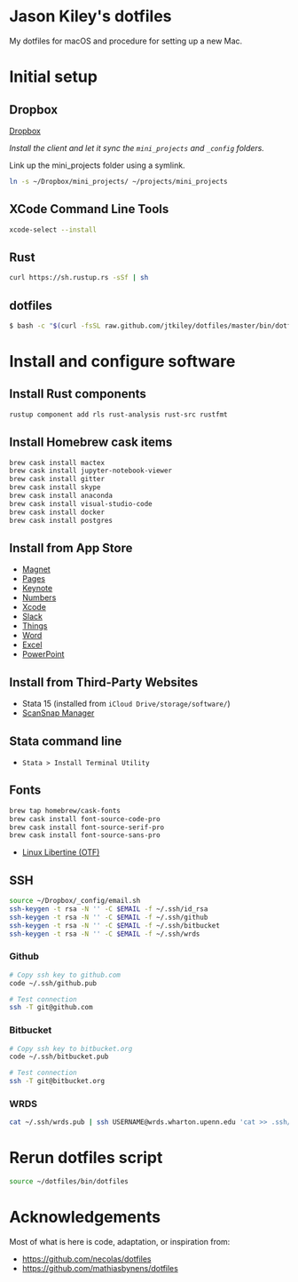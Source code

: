 # Jason Kiley's dotfiles

My dotfiles for macOS and procedure for setting up a new Mac.


# Initial setup


## Dropbox

[Dropbox](https://www.dropbox.com/install2)

*Install the client and let it sync the `mini_projects` and `_config` folders.*

Link up the mini_projects folder using a symlink.

```sh
ln -s ~/Dropbox/mini_projects/ ~/projects/mini_projects
```

## XCode Command Line Tools

```bash
xcode-select --install
```


## Rust

```bash
curl https://sh.rustup.rs -sSf | sh
```


## dotfiles

```bash
$ bash -c "$(curl -fsSL raw.github.com/jtkiley/dotfiles/master/bin/dotfiles)"
```


# Install and configure software


## Install Rust components

```bash
rustup component add rls rust-analysis rust-src rustfmt
```


## Install Homebrew cask items

```bash
brew cask install mactex
brew cask install jupyter-notebook-viewer
brew cask install gitter
brew cask install skype
brew cask install anaconda
brew cask install visual-studio-code
brew cask install docker
brew cask install postgres
```


## Install from App Store

- [Magnet](https://itunes.apple.com/us/app/magnet/id441258766?mt=12)
- [Pages](https://itunes.apple.com/us/app/pages/id409201541?mt=12&uo=4)
- [Keynote](https://itunes.apple.com/us/app/keynote/id409183694?mt=12)
- [Numbers](https://itunes.apple.com/us/app/numbers/id409203825?mt=12)
- [Xcode](https://itunes.apple.com/us/app/xcode/id497799835?mt=12&uo=4)
- [Slack](https://itunes.apple.com/us/app/slack/id803453959?mt=12)
- [Things](https://itunes.apple.com/us/app/things-3/id904280696?mt=12)
- [Word](https://itunes.apple.com/us/app/microsoft-word/id462054704?mt=12)
- [Excel](https://itunes.apple.com/us/app/microsoft-excel/id462058435?mt=12)
- [PowerPoint](https://itunes.apple.com/us/app/microsoft-powerpoint/id462062816?mt=12)


## Install from Third-Party Websites

- Stata 15 (installed from `iCloud Drive/storage/software/`)
- [ScanSnap Manager](http://www.fujitsu.com/global/support/computing/peripheral/scanners/software/s1300i.html)


## Stata command line

- `Stata > Install Terminal Utility`


## Fonts

```bash
brew tap homebrew/cask-fonts
brew cask install font-source-code-pro
brew cask install font-source-serif-pro
brew cask install font-source-sans-pro

```

- [Linux Libertine (OTF)](http://www.linuxlibertine.org/index.php?id=91&L=1)


## SSH

```bash
source ~/Dropbox/_config/email.sh
ssh-keygen -t rsa -N '' -C $EMAIL -f ~/.ssh/id_rsa
ssh-keygen -t rsa -N '' -C $EMAIL -f ~/.ssh/github
ssh-keygen -t rsa -N '' -C $EMAIL -f ~/.ssh/bitbucket
ssh-keygen -t rsa -N '' -C $EMAIL -f ~/.ssh/wrds
```


### Github

```bash
# Copy ssh key to github.com
code ~/.ssh/github.pub

# Test connection
ssh -T git@github.com

```


### Bitbucket

```bash
# Copy ssh key to bitbucket.org
code ~/.ssh/bitbucket.pub

# Test connection
ssh -T git@bitbucket.org

```

### WRDS

```bash
cat ~/.ssh/wrds.pub | ssh USERNAME@wrds.wharton.upenn.edu 'cat >> .ssh/authorized_keys'
```

# Rerun dotfiles script

```bash
source ~/dotfiles/bin/dotfiles

```

# Acknowledgements

Most of what is here is code, adaptation, or inspiration from:

- https://github.com/necolas/dotfiles
- https://github.com/mathiasbynens/dotfiles
